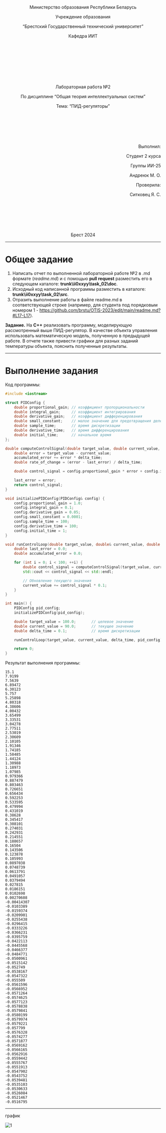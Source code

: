 <p align="center"> Министерство образования Республики Беларусь</p>
<p align="center">Учреждение образования</p>
<p align="center">“Брестский Государственный технический университет”</p>
<p align="center">Кафедра ИИТ</p>
<br><br><br><br><br><br><br>
<p align="center">Лабораторная работа №2</p>
<p align="center">По дисциплине “Общая теория интеллектуальных систем”</p>
<p align="center">Тема: “ПИД-регуляторы”</p>
<br><br><br><br><br>
<p align="right">Выполнил:</p>
<p align="right">Студент 2 курса</p>
<p align="right">Группы ИИ-25</p>
<p align="right">Андреюк М. О.</p>
<p align="right">Проверила:</p>
<p align="right">Ситковец Я. С.</p>
<br><br><br><br><br>
<p align="center">Брест 2024</p>

---

# Общее задание #
1. Написать отчет по выполненной лабораторной работе №2 в .md формате (*readme.md*) и с помощью **pull request** разместить его в следующем каталоге: **trunk\ii0xxyy\task_02\doc**.
2. Исходный код написанной программы разместить в каталоге: **trunk\ii0xxyy\task_02\src**.
3. Отразить выполнение работы в файле readme.md в соответствующей строке (например, для студента под порядковым номером 1 - https://github.com/brstu/OTIS-2023/edit/main/readme.md?#L17-L17).

**Задание.**
На **C++** реализовать программу, моделирующую рассмотренный выше ПИД-регулятор.  В качестве объекта управления использовать математическую модель, полученную в предыдущей работе.
В отчете также привести графики для разных заданий температуры объекта, пояснить полученные результаты.

---

# Выполнение задания #

Код программы:
```C++
#include <iostream>

struct PIDConfig {
    double proportional_gain; // коэффициент пропорциональности
    double integral_gain;     // коэффициент интегрирования
    double derivative_gain;   // коэффициент дифференцирования
    double small_constant;    // малое значение для предотвращения деления на ноль
    double sample_time;       // время дискретизации
    double derivative_time;   // время дифференцирования
    double initial_time;      // начальное время
};

double computeControlSignal(double target_value, double current_value, double delta_time, PIDConfig& config, double& last_error, double& accumulated_error) {
    double error = target_value - current_value;
    accumulated_error += error * delta_time;
    double rate_of_change = (error - last_error) / delta_time;

    double control_signal = config.proportional_gain * error + config.integral_gain * accumulated_error + config.derivative_gain * rate_of_change;

    last_error = error;
    return control_signal;
}

void initializePIDConfig(PIDConfig& config) {
    config.proportional_gain = 1.0;
    config.integral_gain = 0.1;
    config.derivative_gain = 0.05;
    config.small_constant = 0.0001;
    config.sample_time = 100;
    config.derivative_time = 100;
    config.initial_time = 1;
}

void runControlLoop(double target_value, double& current_value, double delta_time, PIDConfig& config) {
    double last_error = 0.0;
    double accumulated_error = 0.0;

    for (int i = 0; i < 100; ++i) {
        double control_signal = computeControlSignal(target_value, current_value, delta_time, config, last_error, accumulated_error);
        std::cout << control_signal << std::endl;

        // Обновление текущего значения
        current_value += control_signal * 0.1;
    }
}

int main() {
    PIDConfig pid_config;
    initializePIDConfig(pid_config);

    double target_value = 100.0;       // целевое значение
    double current_value = 90.0;       // текущее значение
    double delta_time = 0.1;           // время дискретизации

    runControlLoop(target_value, current_value, delta_time, pid_config);

    return 0;
}


```

Результат выполнения программы:

```
15.1
7.9199
7.5639
6.89472
6.30123
5.757
5.25898
4.80318
4.38606
4.00432
3.65499
3.33531
3.04278
2.77511
2.53019
2.30609
2.10105
1.91346
1.74185
1.58485
1.44124
1.30988
1.18973
1.07985
0.979366
0.887479
0.803463
0.726651
0.656434
0.592253
0.533595
0.479994
0.431019
0.38628
0.345417
0.308101
0.274031
0.242931
0.214551
0.188657
0.16504
0.143506
0.123878
0.105993
0.0897038
0.0748739
0.0613791
0.0491057
0.0379494
0.027815
0.0186151
0.0102698
0.00270608
-0.00414307
-0.0103389
-0.0159374
-0.0209901
-0.0255438
-0.0296415
-0.0333226
-0.0366231
-0.0395759
-0.0422113
-0.0445568
-0.0466377
-0.0484771
-0.0500961
-0.0515142
-0.052749
-0.0538167
-0.0547322
-0.055509
-0.0561596
-0.0566952
-0.0571264
-0.0574625
-0.0577123
-0.0578838
-0.0579841
-0.0580199
-0.0579974
-0.0579221
-0.057799
-0.0576328
-0.0574277
-0.0571877
-0.0569162
-0.0566165
-0.0562916
-0.0559442
-0.0555767
-0.0551913
-0.0547902
-0.0543752
-0.0539481
-0.0535103
-0.0530633
-0.0526084
-0.0521467
-0.0516795
```
---

график 

![1](graph.png)